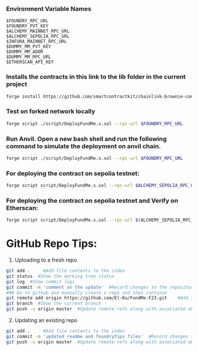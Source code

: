 ### Environment Variable Names
```
$FOUNDRY_RPC_URL
$FOUNDRY_PVT_KEY
$ALCHEMY_MAINNET_RPC_URL
$ALCHEMY_SEPOLIA_RPC_URL
$INFURA_MAINNET_RPC_URL
$DUMMY_MM_PVT_KEY
$DUMMY_MM_ADDR
$DUMMY_MM_RPC_URL
$ETHERSCAN_API_KEY
```

### Installs the contracts in this link to the lib folder in the current project

```bash
forge install https://github.com/smartcontractkit/chainlink-brownie-contracts@0.6.1 --no-commit
```

### Test on forked network locally
```bash
forge script ./script/DeployFundMe.s.sol --rpc-url $FOUNDRY_RPC_URL
```

### Run Anvil. Open a new bash shell and run the following command to simulate the deployment on anvil chain.
```bash
forge script ./script/DeployFundMe.s.sol --rpc-url $FOUNDRY_RPC_URL
```

### For deploying the contract on sepolia testnet:
```bash
forge script script/DeployFundMe.s.sol --rpc-url $ALCHEMY_SEPOLIA_RPC_URL --broadcast --private-key $DUMMY_MM_PVT_KEY
```

### For deploying the contract on sepolia testnet and Verify on Etherscan:
```bash
forge script script/DeployFundMe.s.sol --rpc-url $(ALCHEMY_SEPOLIA_RPC_URL) --broadcast --private-key $(DUMMY_MM_PVT_KEY) --verify --etherscan-api-key $(ETHERSCAN_API_KEY) -vvvv
```

# GitHub Repo Tips:

1. Uploading to a fresh repo

```bash 
git add .     #Add file contents to the index
git status  #Show the working tree status
git log  #Show commit logs
git commit -m 'comment on the update'  #Record changes to the repository
### Go to github and manually create a repo and then continue
git remote add origin https://github.com/El-Ku/FundMe-F23.git    #Add file contents to the index
git branch  #Show the current branch
git push -u origin master  #Update remote refs along with associated objects
```

2. Updating an existing repo
```bash 
git add .     #Add file contents to the index
git commit -m 'updated readme and foundrytips files'  #Record changes to the repository
git push -u origin master  #Update remote refs along with associated objects
```

